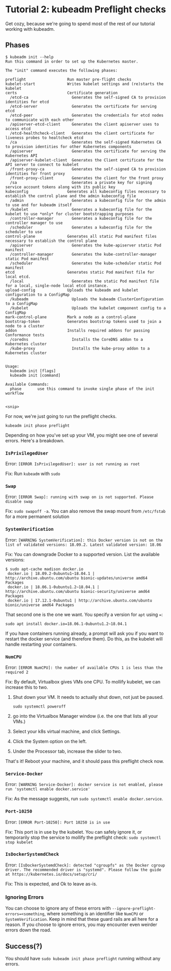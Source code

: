 # Tutorial 2: kubeadm Preflight checks

Get cozy, because we're going to spend most of the rest of our tutorial working with kubeadm.

## Phases

```console
$ kubeadm init --help
Run this command in order to set up the Kubernetes master.

The "init" command executes the following phases:

preflight                  Run master pre-flight checks
kubelet-start              Writes kubelet settings and (re)starts the kubelet
certs                      Certificate generation
  /etcd-ca                   Generates the self-signed CA to provision identities for etcd
  /etcd-server               Generates the certificate for serving etcd
  /etcd-peer                 Generates the credentials for etcd nodes to communicate with each other
  /apiserver-etcd-client     Generates the client apiserver uses to access etcd
  /etcd-healthcheck-client   Generates the client certificate for liveness probes to healtcheck etcd
  /ca                        Generates the self-signed Kubernetes CA to provision identities for other Kubernetes components
  /apiserver                 Generates the certificate for serving the Kubernetes API
  /apiserver-kubelet-client  Generates the Client certificate for the API server to connect to kubelet
  /front-proxy-ca            Generates the self-signed CA to provision identities for front proxy
  /front-proxy-client        Generates the client for the front proxy
  /sa                        Generates a private key for signing service account tokens along with its public key
kubeconfig                 Generates all kubeconfig files necessary to establish the control plane and the admin kubeconfig file
  /admin                     Generates a kubeconfig file for the admin to use and for kubeadm itself
  /kubelet                   Generates a kubeconfig file for the kubelet to use *only* for cluster bootstrapping purposes
  /controller-manager        Generates a kubeconfig file for the controller manager to use
  /scheduler                 Generates a kubeconfig file for the scheduler to use
control-plane              Generates all static Pod manifest files necessary to establish the control plane
  /apiserver                 Generates the kube-apiserver static Pod manifest
  /controller-manager        Generates the kube-controller-manager static Pod manifest
  /scheduler                 Generates the kube-scheduler static Pod manifest
etcd                       Generates static Pod manifest file for local etcd.
  /local                     Generates the static Pod manifest file for a local, single-node local etcd instance.
upload-config              Uploads the kubeadm and kubelet configuration to a ConfigMap
  /kubeadm                   Uploads the kubeadm ClusterConfiguration to a ConfigMap
  /kubelet                   Uploads the kubelet component config to a ConfigMap
mark-control-plane         Mark a node as a control-plane
bootstrap-token            Generates bootstrap tokens used to join a node to a cluster
addon                      Installs required addons for passing Conformance tests
  /coredns                   Installs the CoreDNS addon to a Kubernetes cluster
  /kube-proxy                Installs the kube-proxy addon to a Kubernetes cluster


Usage:
  kubeadm init [flags]
  kubeadm init [command]

Available Commands:
  phase       use this command to invoke single phase of the init workflow


<snip>
```

For now, we're just going to run the preflight checks.

```shell
kubeadm init phase preflight
```

Depending on how you've set up your VM, you might see one of several errors.
Here's a breakdown.

### `IsPrivilegedUser`

Error: `[ERROR IsPrivilegedUser]: user is not running as root`

Fix: Run `kubeadm` with `sudo`

### `Swap`

Error: `[ERROR Swap]: running with swap on is not supported. Please disable swap`

Fix: `sudo swapoff -a`. You can also remove the swap mount from `/etc/fstab` for a more permanent solution

### `SystemVerification`

Error: `[WARNING SystemVerification]: this Docker version is not on the list of validated versions: 18.09.2. Latest validated version: 18.06`

Fix: You can downgrade Docker to a supported version.
List the available versions:

``` console
$ sudo apt-cache madison docker.io
 docker.io | 18.09.2-0ubuntu1~18.04.1 | http://archive.ubuntu.com/ubuntu bionic-updates/universe amd64 Packages
 docker.io | 18.06.1-0ubuntu1.2~18.04.1 | http://archive.ubuntu.com/ubuntu bionic-security/universe amd64 Packages
 docker.io | 17.12.1-0ubuntu1 | http://archive.ubuntu.com/ubuntu bionic/universe amd64 Packages
 ```

That second one is the one we want. You specify a version for `apt` using `=`:

```console
sudo apt install docker.io=18.06.1-0ubuntu1.2~18.04.1
```

If you have containers running already, a prompt will ask you if you want to restart the docker service (and therefore them). Do this, as the kubelet will handle restarting your containers.

### `NumCPU`

Error: `[ERROR NumCPU]: the number of available CPUs 1 is less than the required 2`

Fix: By default, Virtualbox gives VMs one CPU.
To mollify kubelet, we can increase this to two.

1. Shut down your VM. It needs to actually shut down, not just be paused.

   ```console
   sudo systemctl poweroff
   ```

2. go into the Virtualbox Manager window (i.e. the one that lists all your VMs.)
3. Select your k8s virtual machine, and click Settings.
4. Click the System option on the left.
5. Under the Processor tab, increase the slider to two.

That's it! Reboot your machine, and it should pass this preflight check now.

### `Service-Docker`

Error: `[WARNING Service-Docker]: docker service is not enabled, please run 'systemctl enable docker.service'`

Fix: As the message suggests, run `sudo systemctl enable docker.service`.

### `Port-10250`

Error: `[ERROR Port-10250]: Port 10250 is in use`

Fix: This port is in use by the kubelet. You can safely ignore it, or temporarily stop the service to mollify the preflight check: `sudo systemctl stop kubelet`

### `IsDockerSystemdCheck`

Error: `[IsDockerSystemdCheck]: detected "cgroupfs" as the Docker cgroup driver. The recommended driver is "systemd". Please follow the guide at https://kubernetes.io/docs/setup/cri/`

Fix: This is expected, and Ok to leave as-is.

### Ignoring Errors

You can choose to ignore any of these errors with `--ignore-preflight-errors=<something`, where something is an identifier like `NumCPU` or `SystemVerification`.
Keep in mind that these guard rails are all here for a reason. If you choose to ignore errors, you may encounter even weirder errors down the road.

## Success(?)

You should have `sudo kubeadm init phase preflight` running without any errors.
